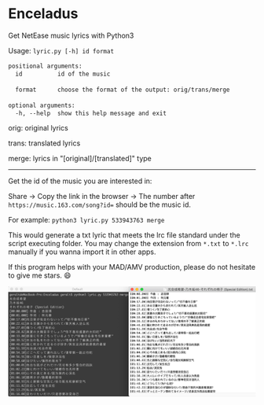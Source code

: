 # Enceladus
Get NetEase music lyrics with Python3

Usage: `lyric.py [-h] id format`

```
positional arguments:
  id          id of the music

  format      choose the format of the output: orig/trans/merge

optional arguments:
  -h, --help  show this help message and exit
```

orig: original lyrics

trans: translated lyrics

merge: lyrics in "[original]/[translated]" type

---
Get the id of the music you are interested in: 

Share -> Copy the link in the browser -> The number after `https://music.163.com/song?id=` should be the music id.

For example: `python3 lyric.py 533943763 merge`

This would generate a txt lyric that meets the lrc file standard under the script executing folder.
You may change the extension from `*.txt` to `*.lrc` manually if you wanna import it in other apps.

If this program helps with your MAD/AMV production, please do not hesitate to give me stars. :smile:

<p align="center">
  <img src="https://github.com/GeraltShi/Enceladus/blob/master/snapshot.png" width="550" alt="snapshot">
</p>